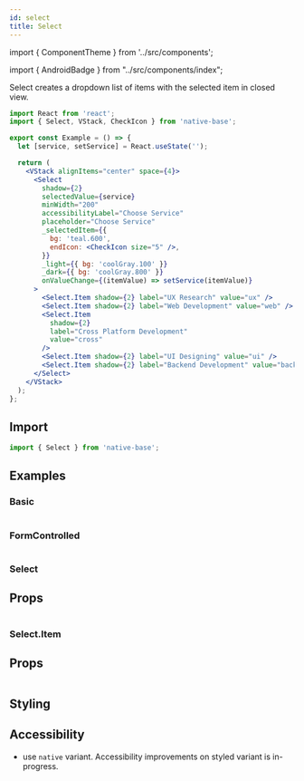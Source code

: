 ```yaml
---
id: select
title: Select
---
```


import { ComponentTheme } from '../src/components';

import { AndroidBadge } from "../src/components/index";

Select creates a dropdown list of items with the selected item in closed view.

```jsx isShowcase
import React from 'react';
import { Select, VStack, CheckIcon } from 'native-base';

export const Example = () => {
  let [service, setService] = React.useState('');

  return (
    <VStack alignItems="center" space={4}>
      <Select
        shadow={2}
        selectedValue={service}
        minWidth="200"
        accessibilityLabel="Choose Service"
        placeholder="Choose Service"
        _selectedItem={{
          bg: 'teal.600',
          endIcon: <CheckIcon size="5" />,
        }}
        _light={{ bg: 'coolGray.100' }}
        _dark={{ bg: 'coolGray.800' }}
        onValueChange={(itemValue) => setService(itemValue)}
      >
        <Select.Item shadow={2} label="UX Research" value="ux" />
        <Select.Item shadow={2} label="Web Development" value="web" />
        <Select.Item
          shadow={2}
          label="Cross Platform Development"
          value="cross"
        />
        <Select.Item shadow={2} label="UI Designing" value="ui" />
        <Select.Item shadow={2} label="Backend Development" value="backend" />
      </Select>
    </VStack>
  );
};
```

## Import

```jsx
import { Select } from 'native-base';
```

## Examples

### Basic

```ComponentSnackPlayer path=components,primitives,Select,Basic.tsx

```

### FormControlled

```ComponentSnackPlayer path=components,primitives,Select,FormControlled.tsx

```

### Select

## Props

```ComponentPropTable path=primitives,Select,Select.tsx

```

### Select.Item

## Props

```ComponentPropTable path=primitives,Select,SelectItem.tsx

```

## Styling

<ComponentTheme name="select" />

## Accessibility

- use `native` variant. Accessibility improvements on styled variant is in-progress.
